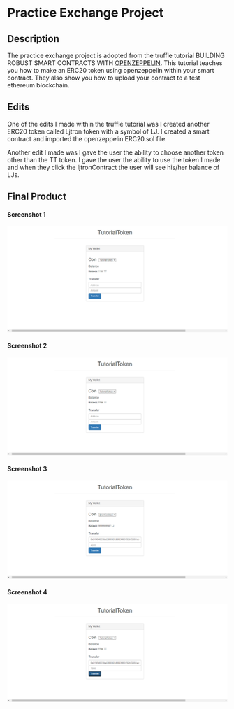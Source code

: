 # Practice Exchange Project

## Description

The practice exchange project is adopted from the truffle tutorial BUILDING ROBUST SMART CONTRACTS WITH [OPENZEPPELIN](https://www.trufflesuite.com/tutorials/robust-smart-contracts-with-openzeppelin). This tutorial teaches you how to make an ERC20 token using openzeppelin within your smart contract. They also show you how to upload your contract to a test ethereum blockchain.

## Edits

One of the edits I made within the truffle tutorial was I created another ERC20 token called Ljtron token with a symbol of LJ. I created a smart contract and imported the openzeppelin ERC20.sol file.

Another edit I made was I gave the user the ability to choose another token other than the TT token. I gave the user the ability to use the token I made and when they click the ljtronContract the user will see his/her balance of LJs.

## Final Product

#### Screenshot 1
![screenshot 1](/screenshots/screenshot-2020-10-12-19-14-38.png)

#### Screenshot 2
![screenshot 2](/screenshots/screenshot-2020-10-12-19-14-56.png)

#### Screenshot 3
![screenshot 3](/screenshots/screenshot-2020-10-12-19-16-31.png)

#### Screenshot 4
![screenshot 4](/screenshots/screenshot-2020-10-12-19-17-29.png)